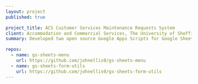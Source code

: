 ```yaml
---
layout: project
published: true

project_title: ACS Customer Services Maintenance Requests System
client: Accommodation and Commercial Services, The University of Sheffield
summary: Developed two open source Google Apps Scripts for Google Sheets for use in Customer Services Maintenance Requests System.

repos:
  - name: gs-sheets-menu
    url: https://github.com/johnellis0/gs-sheets-menu
  - name: gs-sheets-form-utils
    url: https://github.com/johnellis0/gs-sheets-form-utils
---
```




